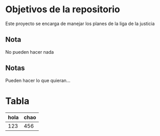 # Objetivos de la repositorio

Este proyecto se encarga de manejar los planes de la liga de la justicia

## Nota
No pueden hacer nada

## Notas
Pueden hacer lo que quieran...

# Tabla
|hola|chao|
|---|---|
|123|456|
